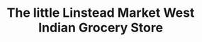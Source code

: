 ---
title: "The little Linstead Market West Indian Grocery Store"
url: /brampton/the-little-linstead-market-west-indian-grocery-store/
shop: Lebensmittel
---